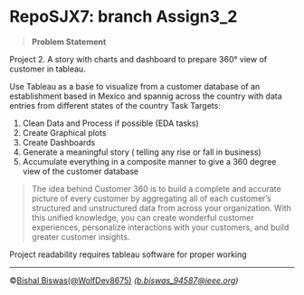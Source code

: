 # RepoSJX7: branch Assign3_2
>__Problem Statement__

Project 2. A story with charts and dashboard to prepare 360° view of customer in tableau.
 
 Use Tableau as a base to visualize from a customer database of an establishment based in Mexico and spannig across the country with data entries from different states of the country
 Task Targets:
 1. Clean Data and Process if possible (EDA tasks)
 2. Create Graphical plots
 3. Create Dashboards
 4. Generate a meaningful story ( telling any rise or fall in business)
 5. Accumulate everything in a composite manner to give a 360 degree view of the customer database

> The idea behind Customer 360 is to build a complete and accurate picture of every customer by aggregating all of each customer’s structured and unstructured data from across your organization. With this unified knowledge, you can create wonderful customer experiences, personalize interactions with your customers, and build greater customer insights.
> 

Project readability requires tableau software for proper working 

---
&copy;[Bishal Biswas(@WolfDev8675)](https://github.com/WolfDev8675)
_(b.biswas_94587@ieee.org)_